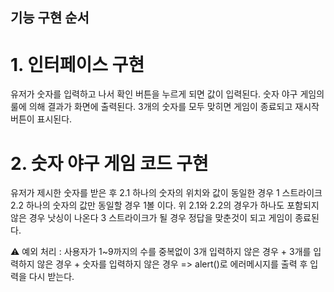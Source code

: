 ## 기능 구현 순서

# 1. 인터페이스 구현

유저가 숫자를 입력하고 나서 확인 버튼을 누르게 되면 값이 입력된다.
숫자 야구 게임의 룰에 의해 결과가 화면에 출력된다.
3개의 숫자를 모두 맞히면 게임이 종료되고 재시작 버튼이 표시된다.


# 2. 숫자 야구 게임 코드 구현

유저가 제시한 숫자를 받은 후 
2.1 하나의 숫자의 위치와 값이 동일한 경우 1 스트라이크
2.2 하나의 숫자의 값만 동일할 경우 1볼 이다.
위 2.1와 2.2의 경우가 하나도 포함되지 않은 경우 낫싱이 나온다
3 스트라이크가 될 경우 정답을 맞춘것이 되고 게임이 종료된다.

⚠️ 예외 처리 : 사용자가 1~9까지의 수를 중복없이 3개 입력하지 않은 경우  + 3개를 입력하지 않은 경우 + 숫자를 입력하지 않은 경우
=> alert()로 에러메시지를 출력 후 입력을 다시 받는다.

